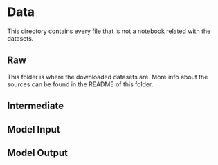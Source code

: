 # Data

This directory contains every file that is not a notebook related with the datasets.

## Raw 

This folder is where the downloaded datasets are. More info about the sources can be found in the README of this folder.

## Intermediate

## Model Input

## Model Output


